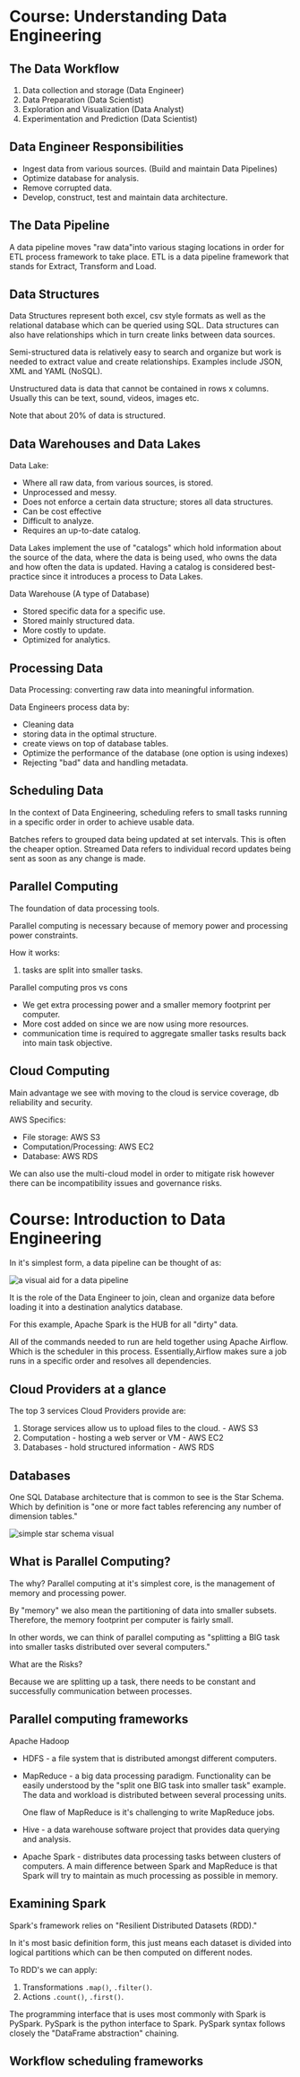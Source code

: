 # Course: Understanding Data Engineering

## The Data Workflow

1. Data collection and storage (Data Engineer)
2. Data Preparation (Data Scientist)
3. Exploration and Visualization (Data Analyst)
4. Experimentation and Prediction (Data Scientist)

## Data Engineer Responsibilities

* Ingest data from various sources. (Build and maintain Data Pipelines)
* Optimize database for analysis.
* Remove corrupted data.
* Develop, construct, test and maintain data architecture.

## The Data Pipeline

A data pipeline moves "raw data"into various staging locations in order for ETL process framework to take place. ETL is a data pipeline framework that stands for Extract, Transform and Load.

## Data Structures

Data Structures represent both excel, csv style formats as well as the relational database which can be queried using SQL. Data structures can also have relationships which in turn create links between data sources.

Semi-structured data is relatively easy to search and organize but work is needed to extract value and create relationships. Examples include JSON, XML and YAML (NoSQL).

Unstructured data is data that cannot be contained in rows x columns. Usually this can be text, sound, videos, images etc.

Note that about 20% of data is structured.

## Data Warehouses and Data Lakes

Data Lake:

* Where all raw data, from various sources, is stored.
* Unprocessed and messy.
* Does not enforce a certain data structure; stores all data structures.
* Can be cost effective
* Difficult to analyze.
* Requires an up-to-date catalog.

Data Lakes implement the use of "catalogs" which hold information about the source of the data, where the data is being used, who owns the data and how often the data is updated. Having a catalog is considered best-practice since it introduces a process to Data Lakes.

Data Warehouse (A type of Database)

* Stored specific data for a specific use.
* Stored mainly structured data.
* More costly to update.
* Optimized for analytics.

## Processing Data

Data Processing: converting raw data into meaningful information.

Data Engineers process data by:

* Cleaning data
* storing data in the optimal structure.
* create views on top of database tables.
* Optimize the performance of the database (one option is using indexes)
* Rejecting "bad" data and handling metadata.

## Scheduling Data

In the context of Data Engineering, scheduling refers to small tasks running in a specific order in order to achieve usable data.

Batches refers to grouped data being updated at set intervals. This is often the cheaper option.
Streamed Data refers to individual record updates being sent as soon as any change is made.

## Parallel Computing

The foundation of data processing tools.

Parallel computing is necessary because of memory power and processing power constraints.

How it works:

1. tasks are split into smaller tasks.

Parallel computing pros vs cons

* We get extra processing power and a smaller memory footprint per computer.
* More cost added on since we are now using more resources.
* communication time is required to aggregate smaller tasks results back into main task objective.

## Cloud Computing

Main advantage we see with moving to the cloud is service coverage, db reliability and security.

AWS Specifics:

* File storage: AWS S3
* Computation/Processing: AWS EC2
* Database: AWS RDS

We can also use the multi-cloud model in order to mitigate risk however there can be incompatibility issues and governance risks.

# Course: Introduction to Data Engineering

In it's simplest form, a data pipeline can be thought of as:

<img src="images/simple_data_pipeline.png" alt="a visual aid for a data pipeline">

It is the role of the Data Engineer to join, clean and organize data before loading it into a destination analytics database.

For this example, Apache Spark is the HUB for all "dirty" data.

All of the commands needed to run are held together using Apache Airflow. Which is the scheduler in this process. Essentially,Airflow makes sure a job runs in a specific order and resolves all dependencies.

## Cloud Providers at a glance

The top 3 services Cloud Providers provide are:

1. Storage services allow us to upload files to the cloud. -  AWS S3
2. Computation - hosting a web server or VM - AWS EC2
3. Databases - hold structured information - AWS RDS

## Databases

One SQL Database architecture that is common to see is the Star Schema. Which by definition is "one or more fact tables referencing any number of dimension tables."

 <img src="images/star_schema.png" alt="simple star schema visual">

## What is Parallel Computing?

The why? Parallel computing at it's simplest core, is the management of memory and processing power.

By "memory" we also mean the partitioning of data into smaller subsets. Therefore, the memory footprint per computer is fairly small.

In other words, we can think of parallel computing as "splitting a BIG task into smaller tasks distributed over several computers."

What are the Risks?

Because we are splitting up a task, there needs to be constant and successfully communication between processes.

## Parallel computing frameworks

Apache Hadoop

* HDFS - a file system that is distributed amongst different computers.
* MapReduce - a big data processing paradigm. Functionality can be easily understood by the "split one BIG task into smaller task" example. The data and workload is distributed between several processing units.

    One flaw of MapReduce is it's challenging to write MapReduce jobs.
* Hive -  a data warehouse software project that provides data querying and analysis.
* Apache Spark - distributes data processing tasks between clusters of computers.
    A main difference between Spark and MapReduce is that Spark will try to maintain as much processing as possible in memory.

## Examining Spark

Spark's framework relies on "Resilient Distributed Datasets (RDD)."

In it's most basic definition form, this just means each dataset is divided into logical partitions which can be then computed on different nodes.

To RDD's we can apply:

1. Transformations `.map()`, `.filter()`.
2. Actions `.count()`, `.first()`.

The programming interface that is uses most commonly with Spark is PySpark. PySpark is the python interface to Spark. PySpark syntax follows closely the "DataFrame abstraction" chaining.

## Workflow scheduling frameworks
